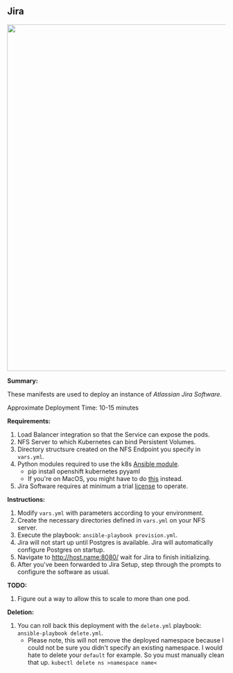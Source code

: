 ## Jira

<p align="center">
  <img src="https://raw.githubusercontent.com/zimmertr/Kubernetes-Manifests/master/Jira_Software/screenshot.png" width="800">
</p>

**Summary:**

These manifests are used to deploy an instance of *Atlassian Jira Software*. 

Approximate Deployment Time: 10-15 minutes

**Requirements:**  

1. Load Balancer integration so that the Service can expose the pods.
2. NFS Server to which Kubernetes can bind Persistent Volumes.
3. Directory structsure created on the NFS Endpoint you specify in `vars.yml`.
4. Python modules required to use the k8s [Ansible module](https://docs.ansible.com/ansible/latest/modules/k8s_module.html).    
    * pip install openshift kubernetes pyyaml 
    * If you're on MacOS, you might have to do [this](https://github.com/ansible/ansible/issues/43637#issuecomment-443495763) instead.  
5. Jira Software requires at minimum a trial [license](https://www.atlassian.com/software/jira/pricing?tab=self-managed) to operate. 

**Instructions:**  

1. Modify `vars.yml` with parameters according to your environment.
2. Create the necessary directories defined in `vars.yml` on your NFS server.
3. Execute the playbook: `ansible-playbook provision.yml`.  
4. Jira will not start up until Postgres is available. Jira will automatically configure Postgres on startup.
5. Navigate to http://host.name:8080/ wait for Jira to finish initializing. 
6. After you've been forwarded to Jira Setup, step through the prompts to configure the software as usual.

**TODO:**

1. Figure out a way to allow this to scale to more than one pod.

**Deletion:**  

1. You can roll back this deployment with the `delete.yml` playbook: `ansible-playbook delete.yml`.
    * Please note, this will not remove the deployed namespace because I could not be sure you didn't specify an existing namespace. I would hate to delete your `default` for example. So you must manually clean that up. `kubectl delete ns >namespace name<`

